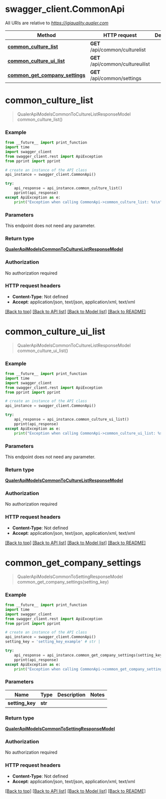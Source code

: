 # swagger_client.CommonApi

All URIs are relative to *https://jgiquality.qualer.com*

Method | HTTP request | Description
------------- | ------------- | -------------
[**common_culture_list**](CommonApi.md#common_culture_list) | **GET** /api/common/culturelist | 
[**common_culture_ui_list**](CommonApi.md#common_culture_ui_list) | **GET** /api/common/cultureuilist | 
[**common_get_company_settings**](CommonApi.md#common_get_company_settings) | **GET** /api/common/settings | 


# **common_culture_list**
> QualerApiModelsCommonToCultureListResponseModel common_culture_list()



### Example
```python
from __future__ import print_function
import time
import swagger_client
from swagger_client.rest import ApiException
from pprint import pprint

# create an instance of the API class
api_instance = swagger_client.CommonApi()

try:
    api_response = api_instance.common_culture_list()
    pprint(api_response)
except ApiException as e:
    print("Exception when calling CommonApi->common_culture_list: %s\n" % e)
```

### Parameters
This endpoint does not need any parameter.

### Return type

[**QualerApiModelsCommonToCultureListResponseModel**](QualerApiModelsCommonToCultureListResponseModel.md)

### Authorization

No authorization required

### HTTP request headers

 - **Content-Type**: Not defined
 - **Accept**: application/json, text/json, application/xml, text/xml

[[Back to top]](#) [[Back to API list]](../README.md#documentation-for-api-endpoints) [[Back to Model list]](../README.md#documentation-for-models) [[Back to README]](../README.md)

# **common_culture_ui_list**
> QualerApiModelsCommonToCultureListResponseModel common_culture_ui_list()



### Example
```python
from __future__ import print_function
import time
import swagger_client
from swagger_client.rest import ApiException
from pprint import pprint

# create an instance of the API class
api_instance = swagger_client.CommonApi()

try:
    api_response = api_instance.common_culture_ui_list()
    pprint(api_response)
except ApiException as e:
    print("Exception when calling CommonApi->common_culture_ui_list: %s\n" % e)
```

### Parameters
This endpoint does not need any parameter.

### Return type

[**QualerApiModelsCommonToCultureListResponseModel**](QualerApiModelsCommonToCultureListResponseModel.md)

### Authorization

No authorization required

### HTTP request headers

 - **Content-Type**: Not defined
 - **Accept**: application/json, text/json, application/xml, text/xml

[[Back to top]](#) [[Back to API list]](../README.md#documentation-for-api-endpoints) [[Back to Model list]](../README.md#documentation-for-models) [[Back to README]](../README.md)

# **common_get_company_settings**
> QualerApiModelsCommonToSettingResponseModel common_get_company_settings(setting_key)



### Example
```python
from __future__ import print_function
import time
import swagger_client
from swagger_client.rest import ApiException
from pprint import pprint

# create an instance of the API class
api_instance = swagger_client.CommonApi()
setting_key = 'setting_key_example' # str | 

try:
    api_response = api_instance.common_get_company_settings(setting_key)
    pprint(api_response)
except ApiException as e:
    print("Exception when calling CommonApi->common_get_company_settings: %s\n" % e)
```

### Parameters

Name | Type | Description  | Notes
------------- | ------------- | ------------- | -------------
 **setting_key** | **str**|  | 

### Return type

[**QualerApiModelsCommonToSettingResponseModel**](QualerApiModelsCommonToSettingResponseModel.md)

### Authorization

No authorization required

### HTTP request headers

 - **Content-Type**: Not defined
 - **Accept**: application/json, text/json, application/xml, text/xml

[[Back to top]](#) [[Back to API list]](../README.md#documentation-for-api-endpoints) [[Back to Model list]](../README.md#documentation-for-models) [[Back to README]](../README.md)

